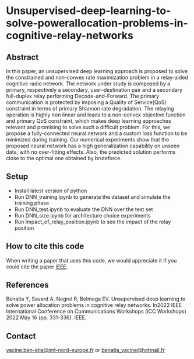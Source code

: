 # Unsupervised-deep-learning-to-solve-powerallocation-problems-in-cognitive-relay-networks
## Abstract
In  this  paper,  an  unsupervised  deep  learning  approach  is  proposed  to  solve  the  constrained  and  non-convex rate maximization problem in a relay-aided cognitive   radio network. The network under study is composed by a primary, respectively a secondary, user–destination pair and a secondary full-duplex relay performing Decode-and-Forward. The primary communication is protected by imposing a Quality of Service(QoS) constraint in terms of primary Shannon rate degradation. The relaying operation is highly non linear  and leads to a non-convex objective function and primary QoS constraint, which makes deep learning approaches relevant and promising to solve such a difficult problem. For this,  we propose a fully-connected neural network and a custom loss function to be minimized during training. Our numerical experiments show that the proposed neural network has a high generalization capability on unseen data, with no over-fitting effects. Also, the predicted solution performs close to the optimal one obtained by bruteforce.


## Setup
<ul>
  <li>Install latest version of python</li>
  <li>Run DNN_training.ipynb to generate the dataset and simulate the training phase</li>
  <li>Run DNN_test.ipynb to evaluate the DNN over the test set </li>
  <li>Run DNN_size.ipynb for architecture choice experiments </li>
  <li> Run Impact_of_relay_position.ipynb to see the impact of the relay position </li>
</ul>


## How to cite this code

When writing a paper that uses this code, we would appreciate it if you could cite the paper [IEEE](https://ieeexplore.ieee.org/abstract/document/9814541/).

## References

Benatia Y, Savard A, Negrel R, Belmega EV. Unsupervised deep learning to solve power allocation problems in cognitive relay networks. In2022 IEEE International Conference on Communications Workshops (ICC Workshops) 2022 May 16 (pp. 331-336). IEEE.


## Contact

yacine.ben-atia@imt-nord-europe.fr or benatia_yacine@hotmail.fr

